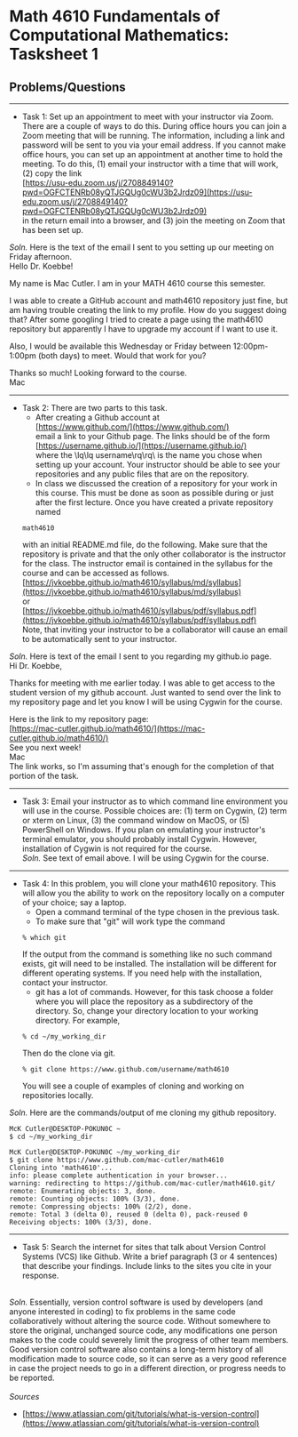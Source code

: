 # Math 4610 Fundamentals of Computational Mathematics: Tasksheet 1
## Problems/Questions
---
- Task 1: Set up an appointment to meet with your instructor via Zoom. There are a couple of ways to do this. During office hours you can join a Zoom meeting that will be running. The information, including a link and password will be sent to you via your email address. If you cannot make office hours, you can set up an appointment at another time to hold the meeting. To do this, (1) email your instructor with a time that will work, (2) copy the link 
\
[https://usu-edu.zoom.us/j/2708849140?pwd=OGFCTENRb08yQTJGQUg0cWU3b2Jrdz09](https://usu-edu.zoom.us/j/2708849140?pwd=OGFCTENRb08yQTJGQUg0cWU3b2Jrdz09)
\
in the return email into a browser, and (3) join the meeting on Zoom that has been set up.

_Soln._ Here is the text of the email I sent to you setting up our meeting on Friday afternoon. 
\
Hello Dr. Koebbe! 

My name is Mac Cutler. I am in your MATH 4610 course this semester. 

I was able to create a GitHub account and math4610 repository just fine, but am having trouble creating the link to my profile. How do you suggest doing that? After some googling I tried to create a page using the math4610 repository but apparently I have to upgrade my account if I want to use it. 

Also, I would be available this Wednesday or Friday between 12:00pm-1:00pm (both days) to meet. Would that work for you?  

Thanks so much! Looking forward to the course.
\
Mac

---
- Task 2: There are two parts to this task.
  - After creating a Github account at
  \
  [https://www.github.com/](https://www.github.com/)
  \
  email a link to your Github page. The links should be of the form
  \
  [https://username.github.io/](https://username.github.io/)
  \
  where the \lq\lq username\rq\rq\ is the name you chose when setting up your account. Your instructor should be able to see your repositories and any public files that are on the repository.
  - In class we discussed the creation of a repository for your work in this course. This must be done as soon as possible during or just after the first lecture. Once you have created a private repository named
  ```
  math4610
  ```
  with an initial README.md file, do the following. Make sure that the repository is private and that the only other collaborator is the instructor for the class. The instructor email is contained in the syllabus for the course and can be accessed as follows.
  \
  [https://jvkoebbe.github.io/math4610/syllabus/md/syllabus](https://jvkoebbe.github.io/math4610/syllabus/md/syllabus)
  \
  or
  \
  [https://jvkoebbe.github.io/math4610/syllabus/pdf/syllabus.pdf](https://jvkoebbe.github.io/math4610/syllabus/pdf/syllabus.pdf)
  \
  Note, that inviting your instructor to be a collaborator will cause an email to be automatically sent to your instructor.
  
_Soln._ Here is text of the email I sent to you regarding my github.io page. 
\
Hi Dr. Koebbe,

Thanks for meeting with me earlier today. I was able to get access to the student version of my github account. Just wanted to send over the link to my repository page and let you know I will be using Cygwin for the course.

Here is the link to my repository page:
\
[https://mac-cutler.github.io/math4610/](https://mac-cutler.github.io/math4610/)
\
See you next week!
\
Mac
\
The link works, so I'm assuming that's enough for the completion of that portion of the task. 

---
- Task 3: Email your instructor as to which command line environment you will use in the course. Possible choices are: (1) term on Cygwin, (2) term or xterm on Linux, (3) the command window on MacOS, or (5) PowerShell on Windows. If you plan on emulating your instructor's terminal emulator, you should probably install Cygwin. However, installation of Cygwin is not required for the course.
\
_Soln._ See text of email above. I will be using Cygwin for the course. 
---
- Task 4: In this problem, you will clone your math4610 repository. This will allow you the ability to work on the repository locally on a computer of your choice; say a laptop.
  - Open a command terminal of the type chosen in the previous task.
  - To make sure that "git" will work type the command
  ```
  % which git
  ```
  If the output from the command is something like no such command exists, git will need to be installed. The installation will be different for different operating systems. If you need help with the installation, contact your instructor.
  - git has a lot of commands. However, for this task choose a folder where you will place the repository as a subdirectory of the directory. So, change your directory location to your working directory. For example,
  ```
  % cd ~/my_working_dir
  ```
  Then do the clone via git.
  ```
  % git clone https://www.github.com/username/math4610
  ```
  You will see a couple of examples of cloning and working on repositories locally.

_Soln._ Here are the commands/output of me cloning my github repository. 
```
McK Cutler@DESKTOP-POKUN0C ~
$ cd ~/my_working_dir

McK Cutler@DESKTOP-POKUN0C ~/my_working_dir
$ git clone https://www.github.com/mac-cutler/math4610
Cloning into 'math4610'...
info: please complete authentication in your browser...
warning: redirecting to https://github.com/mac-cutler/math4610.git/
remote: Enumerating objects: 3, done.
remote: Counting objects: 100% (3/3), done.
remote: Compressing objects: 100% (2/2), done.
remote: Total 3 (delta 0), reused 0 (delta 0), pack-reused 0
Receiving objects: 100% (3/3), done.
```
--- 
- Task 5: Search the internet for sites that talk about Version Control Systems (VCS) like Github. Write a brief paragraph (3 or 4 sentences) that describe 
your findings. Include links to the sites you cite in your response. 

\
_Soln._ Essentially, version control software is used by developers (and anyone interested in coding) to fix problems in the same code collaboratively without 
altering the source code. Without somewhere to store the original, unchanged source code, any modifications one person 
makes to the code could severely limit the progress of other team members. Good version control software also contains a long-term history of all modification made 
to source code, so it can serve as a very good reference in case the project needs to go in a different direction, or progress needs to be reported.  
\
_Sources_
- [https://www.atlassian.com/git/tutorials/what-is-version-control](https://www.atlassian.com/git/tutorials/what-is-version-control)
